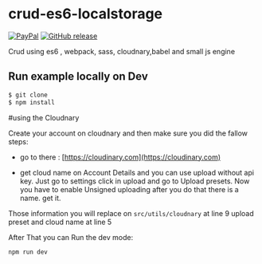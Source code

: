 # crud-es6-localstorage

[![PayPal](https://img.shields.io/badge/%24-paypal-f39c12.svg?style=flat-square)](https://paypal.me/rafaelfaria)
[![GitHub release](https://img.shields.io/badge/version%3A-1.0.0--beta-green.svg?style=flat-square)]()

Crud using es6 , webpack, sass, cloudnary,babel and small js engine

## Run example locally on Dev
```bash
$ git clone
$ npm install
```

#using the Cloudnary 

Create your account on cloudnary and then make sure you did the fallow steps:

* go to there : [https://cloudinary.com](https://cloudinary.com)

* get cloud name on Account Details and you can use upload without api key. Just go to settings 
click in upload and go to Upload presets. Now you have to enable Unsigned uploading
after you do that 
there is a name. get it.

Those information you will replace on ``` src/utils/cloudnary ``` at line 9 upload preset and cloud name at line 5
 
 After That you can Run the dev mode:

 ```
 npm run dev
 ```
 
 